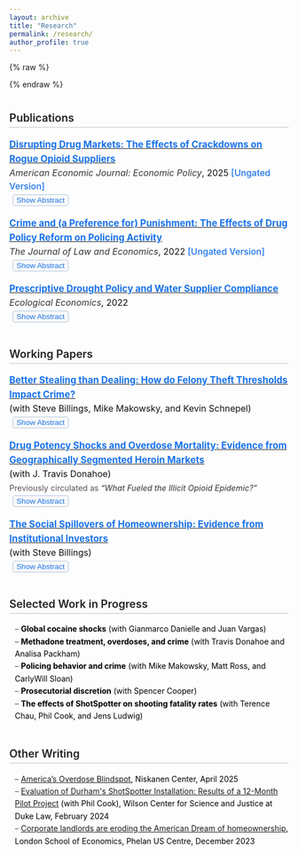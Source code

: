 ```yaml
---
layout: archive
title: "Research"
permalink: /research/
author_profile: true
---
```


{% raw %}
<style>
/* ======= GLOBAL STYLING ======= */

h2 {
  margin-top: 40px;
  border-bottom: 2px solid #ddd;
  padding-bottom: 4px;
  color: #222;
  font-size: 1.4em;
  font-weight: 600;
}

/* ======= ENTRY SPACING ======= */

.pub-entry, .wp-entry {
  margin-bottom: 18px;
  padding-bottom: 0;
  line-height: 1.55;
}

/* ======= TITLE & LINKS ======= */

.pub-entry a strong,
.wp-entry a strong {
  color: #1a73e8;
  font-size: 1.05em;
  text-decoration: none;
  transition: color 0.2s ease;
}

.pub-entry a strong:hover,
.wp-entry a strong:hover {
  color: #1257b0;
  text-decoration: underline;
}

/* ======= JOURNAL INFO / AUTHOR LINE ======= */

.pub-entry, .wp-entry {
  font-size: 1rem;
  color: #111;
}

.pub-entry em, .wp-entry em {
  font-style: italic;
  color: #333;
}

/* ======= LINKS ======= */

.pub-links,
.pub-links a {
  color: #1a73e8;
  text-decoration: none;
  font-weight: 500;
  font-size: 1rem;
}

.pub-links a:hover {
  text-decoration: underline;
  color: #1257b0;
}

/* ======= BUTTON ======= */

.toggle-button {
  display: inline-block;
  margin-top: 2px;
  margin-left: 6px;
  vertical-align: middle;
  background: #f8f8f8;
  border: 1px solid #b0c4de;
  border-radius: 4px;
  color: #1a73e8;
  cursor: pointer;
  font-size: 0.85em;
  padding: 2px 6px;
}

.toggle-button:hover {
  background: #e8f0ff;
  border-color: #1a73e8;
}

/* ======= ABSTRACTS ======= */

.abstract {
  display: none;
  margin-top: 6px;
  color: #333;
  line-height: 1.55;
  max-width: 800px;
}

/* ======= LISTS ======= */

ul.dash-list {
  list-style: none;
  padding-left: 0;
  margin-left: 10px;
  line-height: 1.6;
  color: #000;
}

ul.dash-list li::before {
  content: "– ";
  color: #555;
}

section {
  margin-bottom: 45px;
}
</style>
{% endraw %}

<!-- ===================== -->
<!--     PUBLICATIONS      -->
<!-- ===================== -->

<section>
<h2>Publications</h2>

<div class="pub-entry">
  <a href="https://www.aeaweb.org/articles?id=10.1257/pol.20230640" target="_blank"><strong>Disrupting Drug Markets: The Effects of Crackdowns on Rogue Opioid Suppliers</strong></a><br>
  <em>American Economic Journal: Economic Policy</em>, 2025  
  <span class="pub-links">[<a href="https://papers.ssrn.com/sol3/papers.cfm?abstract_id=4266020" target="_blank">Ungated Version</a>]</span>
  <br>
  <button class="toggle-button" onclick="toggleText('abstractdocs', this)">Show Abstract</button>
  <div id="abstractdocs" class="abstract">
    This paper estimates the impacts of doctor crackdowns on the quantity demanded of prescription opioids, across-market substitution, and across-product substitution. Exploiting plausibly exogenous variation in the timing and location of administrative actions, I find that cracking down on a single doctor decreases county-level opioid dispensing by 10%. This decline persists across space and grows over time. Additionally, significant heroin substitution occurs, yet overall overdose mortality decreases. These results highlight a critical tradeoff policymakers should consider with targeted crackdowns: reductions in the flow of new users must be balanced against the harm that arises when existing users substitute to more dangerous drugs.
  </div>
</div>

<div class="pub-entry">
  <a href="https://www.journals.uchicago.edu/doi/10.1086/721292" target="_blank"><strong>Crime and (a Preference for) Punishment: The Effects of Drug Policy Reform on Policing Activity</strong></a><br>
  <em>The Journal of Law and Economics</em>, 2022  
  <span class="pub-links">[<a href="https://papers.ssrn.com/sol3/papers.cfm?abstract_id=3795758" target="_blank">Ungated Version</a>]</span>
  <br>
  <button class="toggle-button" onclick="toggleText('abstractdfsz', this)">Show Abstract</button>
  <div id="abstractdfsz" class="abstract">
    Using geocoded crime data and a novel source of within-city variation in punishment severity, I find that in parts of a city where drug sale penalties were weakened, there is a 13% decrease in all drug arrests. There is no displacement of non-drug offenses. My results are consistent with police treating enforcement effort and punishment severity as complements. City-wide crime and drug use do not increase after the reform, suggesting that certain enforcement can be reduced without large public safety costs.
  </div>
</div>

<div class="pub-entry">
  <a href="https://www.sciencedirect.com/science/article/pii/S092180092200091X?dgcid=author" target="_blank"><strong>Prescriptive Drought Policy and Water Supplier Compliance</strong></a><br>
  <em>Ecological Economics</em>, 2022  
  <br>
  <button class="toggle-button" onclick="toggleText('abstractwater', this)">Show Abstract</button>
  <div id="abstractwater" class="abstract">
    Governments often cannot use prices to induce water conservation, and the need to understand the impacts of alternate methods is growing due to increased variability in water resources. During the 2012–2016 drought in California, a period that may presage the future of water management in a warmer climate, the state attempted to manage water use through a set of mandatory restrictions that assigned each of California's 412 largest urban water suppliers to one of nine conservation tiers; those with greater historic usage needed to conserve more. I find that even though significant statewide savings occurred, only half of all suppliers complied with their conservation target. Moreover, the increased savings were not caused by the tiered design of the mandate: evidence from a regression discontinuity design shows that suppliers that just missed a stricter conservation tier actually conserved more. Additionally, water use rebounded after the regulation was removed, implying that variable adjustments in demand contributed more to water use savings than fixed cost household investments. Given the significant costs of water regulation and the high probability of future droughts, the policy implication is that both governments and water suppliers may benefit from investments in water supply reliability and less complex prescriptive policies.
  </div>
</div>
</section>

<!-- ===================== -->
<!--     WORKING PAPERS    -->
<!-- ===================== -->

<section>
<h2>Working Papers</h2>

<div class="wp-entry">
  <a href="https://papers.ssrn.com/sol3/papers.cfm?abstract_id=5169572" target="_blank"><strong>Better Stealing than Dealing: How do Felony Theft Thresholds Impact Crime?</strong></a><br>
  (with Steve Billings, Mike Makowsky, and Kevin Schnepel)<br>
  <button class="toggle-button" onclick="toggleText('abstracttheft', this)">Show Abstract</button>
  <div id="abstracttheft" class="abstract">
    From 2005 to 2019, forty US states increased the dollar value threshold delineating misdemeanor and felony theft, reducing the expected punishment for a subset of property crimes. Using an event study framework, we observe significant and growing increases in theft after a state reform is passed. We then show that reduced sanctions for theft have broader effects in the market for illegal activity. Consistent with a mechanism of substitution across income-generating crimes, we find decreases in both drug distribution crimes and the probability that a released offender previously convicted of drug distribution is reincarcerated for a new drug conviction. 
  </div>
</div>

<div class="wp-entry">
  <a href="https://papers.ssrn.com/sol3/papers.cfm?abstract_id=5114929" target="_blank"><strong>Drug Potency Shocks and Overdose Mortality: Evidence from Geographically Segmented Heroin Markets</strong></a><br>
  (with J. Travis Donahoe)<br>
  <span style="display:block; margin-top:2px; font-size:90%; color:#555;">
    Previously circulated as <em>“What Fueled the Illicit Opioid Epidemic?”</em>
  </span>
  <button class="toggle-button" onclick="toggleText('abstracttakeover', this)">Show Abstract</button>
  <div id="abstracttakeover" class="abstract">
   We provide the first causal evidence that geographically concentrated shocks to heroin potency drove recent surges in U.S. overdose mortality. Exploiting the fact that white powder heroin markets experienced greater purity variability and fentanyl adulteration beginning in 2012, while black tar markets did not, we compare subsequent mortality across commuting zones. Exposure to these shocks increased overdose death rates by 52% through 2019. These effects arose from heightened fatality risk among existing heroin users, highlighting the dangers of volatility in illicit drug supply and underscoring the central role of supply-side dynamics in shaping the recent trajectory of the overdose epidemic. 
  </div>
</div>

<div class="wp-entry">
  <a href="https://papers.ssrn.com/sol3/papers.cfm?abstract_id=4649479" target="_blank"><strong>The Social Spillovers of Homeownership: Evidence from Institutional Investors</strong></a><br>
  (with Steve Billings)<br>
  <button class="toggle-button" onclick="toggleText('abstracthomes', this)">Show Abstract</button>
  <div id="abstracthomes" class="abstract">
 We provide novel evidence on the social spillovers of homeownership by exploiting the recent rise of institutional investors purchasing single-family homes and converting them into permanent rentals. Using a granular difference-in-differences design based on proximity to each investor-purchased property, we find that neighboring property values decline by 1% relative to those slightly farther away. This decline grows over time yet decays across space, and these same properties experience increases in crime and decreases in property maintenance and voter registration. Supplemental analysis suggests these externalities arise from both landlord practices and tenant composition. 
  </div>
</div>
</section>

<!-- ===================== -->
<!--  WORK IN PROGRESS     -->
<!-- ===================== -->

<section>
<h2>Selected Work in Progress</h2>
<ul class="dash-list">
  <li><strong>Global cocaine shocks</strong> (with Gianmarco Danielle and Juan Vargas)</li>
  <li><strong>Methadone treatment, overdoses, and crime</strong> (with Travis Donahoe and Analisa Packham)</li>
  <li><strong>Policing behavior and crime</strong> (with Mike Makowsky, Matt Ross, and CarlyWill Sloan)</li>
  <li><strong>Prosecutorial discretion</strong> (with Spencer Cooper)</li>
  <li><strong>The effects of ShotSpotter on shooting fatality rates</strong> (with Terence Chau, Phil Cook, and Jens Ludwig)</li>
</ul>
</section>

<!-- ===================== -->
<!--    OTHER WRITING      -->
<!-- ===================== -->

<section>
<h2>Other Writing</h2>
<ul class="dash-list">
  <li><a href="https://www.niskanencenter.org/americas-overdose-blindspot/" target="_blank">America’s Overdose Blindspot</a>, Niskanen Center, April 2025</li>
  <li><a href="https://papers.ssrn.com/sol3/papers.cfm?abstract_id=4808698" target="_blank">Evaluation of Durham's ShotSpotter Installation: Results of a 12-Month Pilot Project</a> (with Phil Cook), Wilson Center for Science and Justice at Duke Law, February 2024</li>
  <li><a href="https://blogs.lse.ac.uk/usappblog/2023/12/18/corporate-landlords-are-eroding-the-american-dream-of-homeownership-especially-in-black-neighborhoods/" target="_blank">Corporate landlords are eroding the American Dream of homeownership</a>, London School of Economics, Phelan US Centre, December 2023</li>
</ul>
</section>

<script>
function toggleText(sectionId, button) {
  const section = document.getElementById(sectionId);
  if (section.style.display === "none" || section.style.display === "") {
    section.style.display = "block";
    button.textContent = "Hide Abstract";
  } else {
    section.style.display = "none";
    button.textContent = "Show Abstract";
  }
}
</script>
